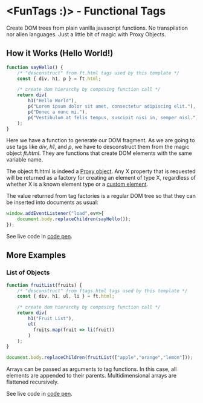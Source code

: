 # <FunTags :)> - Functional Tags

Create DOM trees from plain vanilla javascript functions. No transpilation nor alien languages. Just a little bit of magic with Proxy Objects.

## How it Works (Hello World!)

```javascript
function sayHello() {
    /* "desconstruct" from ft.html tags used by this template */
    const { div, h1, p } = ft.html;

    /* create dom hierarchy by composing function call */
    return div(
        h1("Hello World"),
        p("Lorem ipsum dolor sit amet, consectetur adipiscing elit."),
        p("Donec a nunc mi."),
        p("Vestibulum at felis tempus, suscipit nisi in, semper nisl.")
    );
}
```

Here we have a function to generate our DOM fragment. As we are going to use tags like *div*, *h1*, and *p*, we have to desconstruct them from the magic object *ft.html*. They are functions that create DOM elements with the same variable name.

The object ft.html is indeed a [Proxy object](https://developer.mozilla.org/en-US/docs/Web/JavaScript/Reference/Global_Objects/Proxy). Any X property that is requested will be returned as a factory for creating an element of type X, regardless of whether X is a known element type or a [custom element](https://developer.mozilla.org/en-US/docs/Web/API/CustomElementRegistry).

The value returned from tag factories is a regular DOM tree so that they can be inserted into documents as usual:

```javascript
window.addEventListener("load",ev=>{
    document.body.replaceChildren(sayHello());
});
```

See live code in [code pen](https://codepen.io/renatomauro/pen/wvmqvOv).

## More Examples

### List of Objects

```javascript
function fruitList(fruits) {
    /* "desconstruct" from ftags.html tags used by this template */
    const { div, h1, ul, li } = ft.html;

    /* create dom hierarchy by composing function call */
    return div(
        h1("Fruit List"),
        ul(
          fruits.map(fruit => li(fruit))
        )
    );
}

document.body.replaceChildren(fruitList(["apple","orange","lemon"]));
```

Arrays can be passed as arguments to tag functions. In this case, all elements are appended to their parents. Multidimensional arrays are flattened recursively.

See live code in [code pen](https://codepen.io/renatomauro/pen/poLrpPP).


